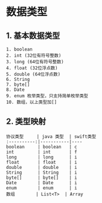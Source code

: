 # 数据类型

## 1. 基本数据类型

    1. boolean
    2. int (32位有符号整数)
    3. long (64位有符号整数)
    4. float (32位浮点数)
    5. double (64位浮点数)
    6. String 
    7. byte[]
    8. Date
    9. enum 枚举类型，只支持简单枚举类型
    10. 数组，以上类型加[]
    
## 2. 类型映射

    协议类型     | java 类型  | swift类型
    :----------:|-----------|----
    boolean     | boolean   | c
    int         | int       | f
    long        | long      | i
    float       | float     | i
    double      | double    | i
    String      | String    | i
    byte[]      | byte[]    | i
    Date        | Date      | i
    enum        | enum      | i
    数组        | List<T>  | Array
